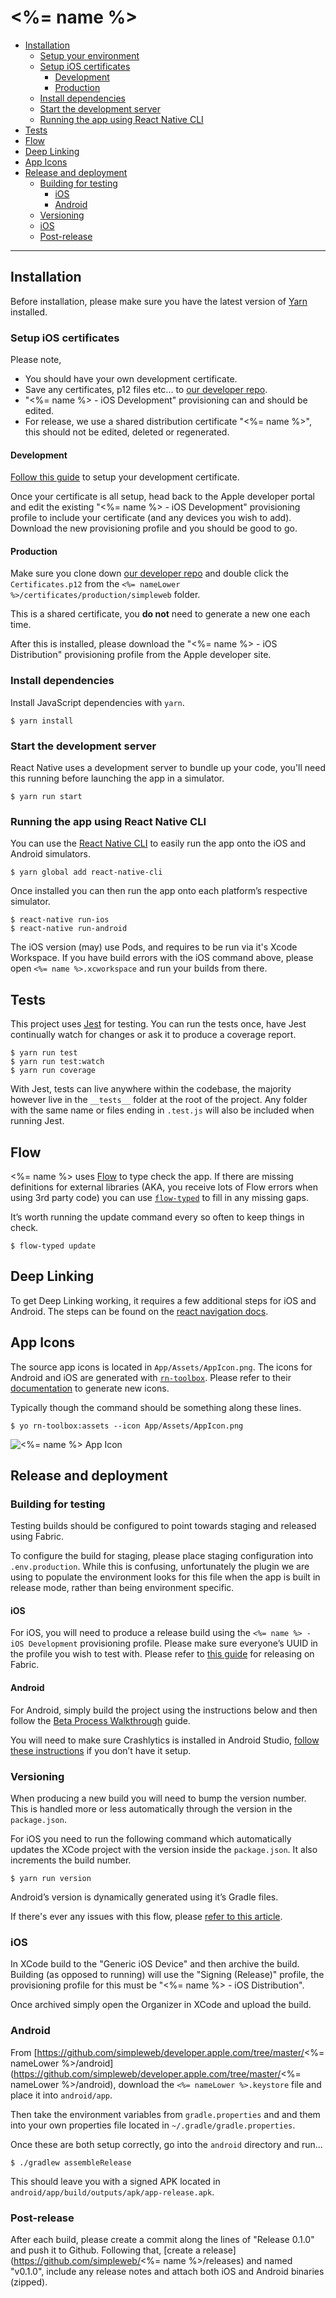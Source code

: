 # <%= name %>

* [Installation](#installation)
  * [Setup your environment](#setup-your-environment)
  * [Setup iOS certificates](#setup-ios-certificates)
    * [Development](#development)
    * [Production](#production)
  * [Install dependencies](#install-dependencies)
  * [Start the development server](#start-the-development-server)
  * [Running the app using React Native CLI](#running-the-app-using-react-native-cli)
* [Tests](#tests)
* [Flow](#flow)
* [Deep Linking](#deep-linking)
* [App Icons](#app-icons)
* [Release and deployment](#release-and-deployment)
  * [Building for testing](#building-for-testing)
    * [iOS](#ios)
    * [Android](#android)
  * [Versioning](#versioning)
  * [iOS](#ios-1)
  * [Post-release](#post-release)

<hr/>

## Installation

Before installation, please make sure you have the latest version of [Yarn](https://yarnpkg.com/lang/en/) installed.

### Setup iOS certificates

Please note,
* You should have your own development certificate.
* Save any certificates, p12 files etc... to [our developer repo](https://github.com/simpleweb/developer.apple.com).
* "<%= name %> - iOS Development" provisioning can and should be edited.
* For release, we use a shared distribution certificate "<%= name %>", this should not be edited, deleted or regenerated.

#### Development

[Follow this guide](https://github.com/simpleweb/iOS-Development-For-Teams/blob/master/guide/certificates/ios-app-development.md) to setup your development certificate.

Once your certificate is all setup, head back to the Apple developer portal and edit the existing "<%= name %> - iOS Development" provisioning profile to include your certificate (and any devices you wish to add). Download the new provisioning profile and you should be good to go.

#### Production

Make sure you clone down [our developer repo](https://github.com/simpleweb/developer.apple.com) and double click the `Certificates.p12` from the `<%= nameLower %>/certificates/production/simpleweb` folder.

This is a shared certificate, you __do not__ need to generate a new one each time.

After this is installed, please download the "<%= name %> - iOS Distribution" provisioning profile from the Apple developer site.

### Install dependencies

Install JavaScript dependencies with `yarn`.

```
$ yarn install
```

### Start the development server

React Native uses a development server to bundle up your code, you'll need this running before launching the app in a simulator.

```
$ yarn run start
```

### Running the app using React Native CLI

You can use the [React Native CLI](https://www.npmjs.com/package/react-native-cli) to easily run the app onto the iOS and Android simulators.

```
$ yarn global add react-native-cli
```

Once installed you can then run the app onto each platform’s respective simulator.

```
$ react-native run-ios
$ react-native run-android
```

The iOS version (may) use Pods, and requires to be run via it's Xcode Workspace. If you have build errors with the iOS command above, please open `<%= name %>.xcworkspace` and run your builds from there.

## Tests

This project uses [Jest](https://facebook.github.io/jest/) for testing. You can run the tests once, have Jest continually watch for changes or ask it to produce a coverage report.

```
$ yarn run test
$ yarn run test:watch
$ yarn run coverage
```

With Jest, tests can live anywhere within the codebase, the majority however live in the `__tests__` folder at the root of the project. Any folder with the same name or files ending in `.test.js` will also be included when running Jest.

## Flow

<%= name %> uses [Flow](https://flowtype.org/) to type check the app. If there are missing definitions for external libraries (AKA, you receive lots of Flow errors when using 3rd party code) you can use [`flow-typed`](https://flowtype.org/docs/third-party.html) to fill in any missing gaps.

It’s worth running the update command every so often to keep things in check.

```
$ flow-typed update
```

## Deep Linking

To get Deep Linking working, it requires a few additional steps for iOS and Android. The steps can be found on the [react navigation docs](https://reactnavigation.org/docs/en/deep-linking.html).

## App Icons

The source app icons is located in `App/Assets/AppIcon.png`. The icons for Android and iOS are generated with [`rn-toolbox`](https://github.com/bamlab/generator-rn-toolbox). Please refer to their [documentation](https://github.com/bamlab/generator-rn-toolbox/blob/master/generators/assets/README.md) to generate new icons.

Typically though the command should be something along these lines.

```
$ yo rn-toolbox:assets --icon App/Assets/AppIcon.png
```

![<%= name %> App Icon](/App/Assets/AppIcon.png)

## Release and deployment

### Building for testing

Testing builds should be configured to point towards staging and released using Fabric.

To configure the build for staging, please place staging configuration into `.env.production`. While this is confusing, unfortunately the plugin we are using to populate the environment looks for this file when the app is built in release mode, rather than being environment specific.

#### iOS

For iOS, you will need to produce a release build using the `<%= name %> - iOS Development` provisioning profile. Please make sure everyone’s UUID in the profile you wish to test with. Please refer to [this guide](https://docs.fabric.io/apple/beta/beta-walkthrough.html) for releasing on Fabric.

#### Android

For Android, simply build the project using the instructions below and then follow the [Beta Process Walkthrough](https://docs.fabric.io/android/beta/beta-walkthrough.html) guide.

You will need to make sure Crashlytics is installed in Android Studio, [follow these instructions](https://www.fabric.io/downloads/android) if you don’t have it setup.

### Versioning

When producing a new build you will need to bump the version number. This is handled more or less automatically through the version in the `package.json`.

For iOS you need to run the following command which automatically updates the XCode project with the version inside the `package.json`. It also increments the build number.

```
$ yarn run version
```

Android’s version is dynamically generated using it’s Gradle files.

If there's ever any issues with this flow, please [refer to this article](https://medium.com/@andr3wjack/versioning-react-native-apps-407469707661).

### iOS

In XCode build to the "Generic iOS Device" and then archive the build. Building (as opposed to running) will use the "Signing (Release)" profile, the provisioning profile for this must be "<%= name %> - iOS Distribution".

Once archived simply open the Organizer in XCode and upload the build.

### Android

From [https://github.com/simpleweb/developer.apple.com/tree/master/<%= nameLower %>/android](https://github.com/simpleweb/developer.apple.com/tree/master/<%= nameLower %>/android), download the `<%= nameLower %>.keystore` file and place it into `android/app`.

Then take the environment variables from `gradle.properties` and and them into your own properties file located in `~/.gradle/gradle.properties`.

Once these are both setup correctly, go into the `android` directory and run...

```
$ ./gradlew assembleRelease
```

This should leave you with a signed APK located in `android/app/build/outputs/apk/app-release.apk`.

### Post-release

After each build, please create a commit along the lines of "Release 0.1.0" and push it to Github. Following that, [create a release](https://github.com/simpleweb/<%= name %>/releases) and named "v0.1.0", include any release notes and attach both iOS and Android binaries (zipped).
